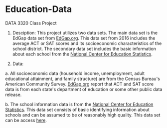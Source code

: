 # Education-Data
DATA 3320 Class Project

1. Desciption: This project utilizes two data sets. The main data set is the EdGap data set from [EdGap.org](https://www.edgap.org/#5/37.875/-96.987). This data set from 2016 includes the average ACT or SAT scores and its socioeconomic characteristics of the school district. The secondary data set includes the basic information about each school from the [National Center for Education Statistics](https://nces.ed.gov/ccd/pubschuniv.asp).

2. Data: 

  a. All socioeconomic data (household income, unemployment, adult educational attainment, and family structure) are from the Census Bureau's American Community Survey. [EdGap.org](https://www.edgap.org/#5/37.875/-96.987) report that ACT and SAT score data is from each state's department of education or some other public data release.

  b. The school information data is from the [National Center for Education Statistics](https://nces.ed.gov/ccd/pubschuniv.asp). This data set consists of basic identifying information about schools and can be assumed to be of reasonably high quality. This data set can be access [here](https://www.dropbox.com/s/lkl5nvcdmwyoban/ccd_sch_029_1617_w_1a_11212017.csv?dl=0).

  

